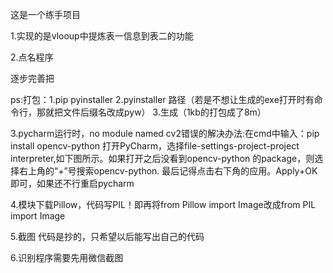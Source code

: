 这是一个练手项目

1.实现的是vlooup中提炼表一信息到表二的功能

2.点名程序

逐步完善把

ps:打包：1.pip pyinstaller 2.pyinstaller 路径（若是不想让生成的exe打开时有命令行，那就把文件后缀名改成pyw） 3.生成（1kb的打包成了8m）

3.pycharm运行时，no module named cv2错误的解决办法:在cmd中输入：pip install opencv-python  打开PyCharm，选择file-settings-project-project interpreter,如下图所示。如果打开之后没看到opencv-python 的package，则选择右上角的“+”号搜索opencv-python. 最后记得点击右下角的应用。Apply+OK即可，如果还不行重启pycharm

4.模块下载Pillow，代码写PIL！即再将from Pillow import Image改成from PIL import Image

5.截图 代码是抄的，只希望以后能写出自己的代码

6.识别程序需要先用微信截图
